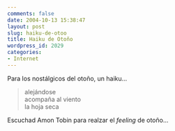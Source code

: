 ```yaml
---
comments: false
date: 2004-10-13 15:38:47
layout: post
slug: haiku-de-otoo
title: Haiku de Otoño
wordpress_id: 2029
categories:
- Internet
---
```


Para los nostálgicos del otoño, un haiku…





> alejándose  
acompaña al viento  
la hoja seca





Escuchad Amon Tobin para realzar el _feeling_ de otoño…




 
